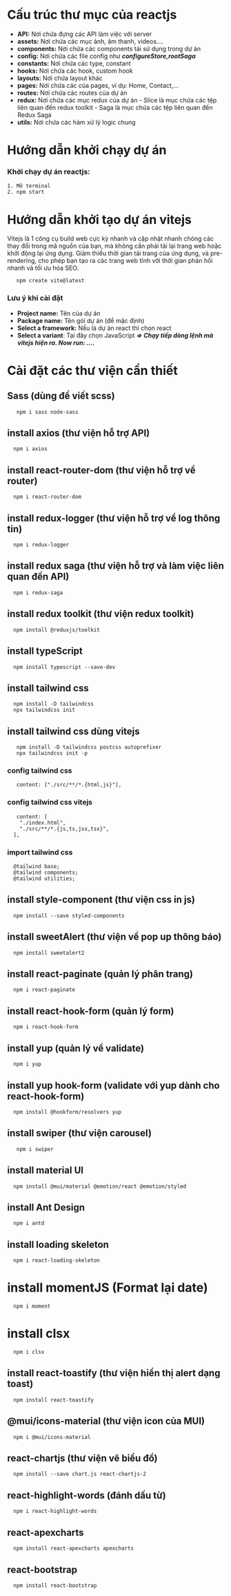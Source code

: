 # Cấu trúc thư mục của reactjs

- **API:** Nơi chứa đựng các API làm việc với server
- **assets:** Nơi chứa các mục ảnh, âm thanh, videos....
- **components:** Nơi chứa các components tái sử dụng trong dự án
- **config:** Nơi chứa các file config như **_configureStore,rootSaga_**
- **constants:** Nơi chứa các type, constant
- **hooks:** Nơi chứa các hook, custom hook
- **layouts:** Nơi chứa layout khác
- **pages:** Nơi chứa các của pages, ví dụ: Home, Contact,...
- **routes:** Nơi chứa các routes của dự án
- **redux:** Nơi chứa các mục redux của dự án - Slice là mục chứa các tệp liên quan đến redux toolkit - Saga là mục chứa các tệp liên quan đến Redux Saga
- **utils:** Nơi chứa các hàm xử lý logic chung

# Hướng dẫn khởi chạy dự án

### Khởi chạy dự án reactjs:

```
1. Mở terminal
2. npm start
```

# Hướng dẫn khởi tạo dự án vitejs

Vitejs là 1 công cụ build web cực kỳ nhanh và cập nhật nhanh chóng các thay đổi trong mã nguồn của bạn, mà không cần phải tải lại trang web hoặc khởi động lại ứng dụng. Giảm thiểu thời gian tải trang của ứng dụng, và pre-rendering, cho phép bạn tạo ra các trang web tĩnh với thời gian phản hồi nhanh và tối ưu hóa SEO.

```
   npm create vite@latest
```

### Lưu ý khi cài đặt

- **Project name:** Tên của dự án
- **Package name:** Tên gói dự án (để mặc định)
- **Select a framework:** Nếu là dự án react thì chọn react
- **Select a variant**: Tại đây chọn JavaScript
  **_=> Chạy tiếp dòng lệnh mà vitejs hiện ra. Now run: ...._**

# Cài đặt các thư viện cần thiết

## Sass (dùng để viết scss)

```
   npm i sass node-sass
```

## install axios (thư viện hỗ trợ API)

```
  npm i axios
```

## install react-router-dom (thư viện hỗ trợ về router)

```
  npm i react-router-dom
```

## install redux-logger (thư viện hỗ trợ về log thông tin)

```
  npm i redux-logger
```

## install redux saga (thư viện hỗ trợ và làm việc liên quan đến API)

```
  npm i redux-saga
```

## install redux toolkit (thư viện redux toolkit)

```
  npm install @reduxjs/toolkit
```

## install typeScript

```
  npm install typescript --save-dev
```

## install tailwind css

```
  npm install -D tailwindcss
  npx tailwindcss init
```

## install tailwind css dùng vitejs

```
   npm install -D tailwindcss postcss autoprefixer
   npx tailwindcss init -p
```

### config tailwind css

```
   content: ["./src/**/*.{html,js}"],
```

### config tailwind css vitejs

```
   content: [
    "./index.html",
    "./src/**/*.{js,ts,jsx,tsx}",
  ],
```

### import tailwind css

```
  @tailwind base;
  @tailwind components;
  @tailwind utilities;
```

## install style-component (thư viện css in js)

```
  npm install --save styled-components
```

## install sweetAlert (thư viện về pop up thông báo)

```
  npm install sweetalert2
```

## install react-paginate (quản lý phân trang)

```
  npm i react-paginate
```

## install react-hook-form (quản lý form)

```
  npm i react-hook-form
```

## install yup (quản lý về validate)

```
  npm i yup
```

## install yup hook-form (validate với yup dành cho react-hook-form)

```
  npm install @hookform/resolvers yup
```

## install swiper (thư viện carousel)

```
   npm i swiper
```

## install material UI

```
  npm install @mui/material @emotion/react @emotion/styled
```

## install Ant Design

```
  npm i antd
```

## install loading skeleton

```
  npm i react-loading-skeleton
```

# install momentJS (Format lại date)

```
  npm i moment
```

# install clsx

```
  npm i clsx
```
## install react-toastify (thư viện hiển thị alert dạng toast)

```
  npm install react-toastify
```

##  @mui/icons-material (thư viện icon của MUI)
```
  npm i @mui/icons-material
```

## react-chartjs (thư viện vẽ biểu đồ)
```
  npm install --save chart.js react-chartjs-2
```

## react-highlight-words (đánh dấu từ)

```
  npm i react-highlight-words
```

## react-apexcharts
```
  npm install react-apexcharts apexcharts
```

## react-bootstrap

```
  npm install react-bootstrap
```